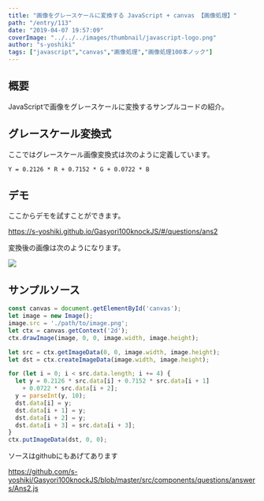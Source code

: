 ```yaml
---
title: "画像をグレースケールに変換する JavaScript + canvas 【画像処理】"
path: "/entry/113"
date: "2019-04-07 19:57:09"
coverImage: "../../../images/thumbnail/javascript-logo.png"
author: "s-yoshiki"
tags: ["javascript","canvas","画像処理","画像処理100本ノック"]
---
```


## 概要

JavaScriptで画像をグレースケールに変換するサンプルコードの紹介。

## グレースケール変換式

ここではグレースケール画像変換式は次のように定義しています。

`Y = 0.2126 * R + 0.7152 * G + 0.0722 * B`

## デモ

ここからデモを試すことができます。

<a href="https://s-yoshiki.github.io/Gasyori100knockJS/#/questions/ans2">https://s-yoshiki.github.io/Gasyori100knockJS/#/questions/ans2</a>

変換後の画像は次のようになります。

<a href="https://images-tech-blog.s-yoshiki.com/img/2019/04/201904071946_398cds.png">
<img src="https://images-tech-blog.s-yoshiki.com/img/2019/04/201904071946_398cds.png">
</a>

## サンプルソース

```js
const canvas = document.getElementById('canvas');
let image = new Image();
image.src = './path/to/image.png';
let ctx = canvas.getContext('2d');
ctx.drawImage(image, 0, 0, image.width, image.height);

let src = ctx.getImageData(0, 0, image.width, image.height);
let dst = ctx.createImageData(image.width, image.height);

for (let i = 0; i < src.data.length; i += 4) {
  let y = 0.2126 * src.data[i] + 0.7152 * src.data[i + 1]
    + 0.0722 * src.data[i + 2];
  y = parseInt(y, 10);
  dst.data[i] = y;
  dst.data[i + 1] = y;
  dst.data[i + 2] = y;
  dst.data[i + 3] = src.data[i + 3];
}
ctx.putImageData(dst, 0, 0);
```

ソースはgithubにもあげてあります

<a href="https://github.com/s-yoshiki/Gasyori100knockJS/blob/master/src/components/questions/answers/Ans2.js">https://github.com/s-yoshiki/Gasyori100knockJS/blob/master/src/components/questions/answers/Ans2.js</a>
